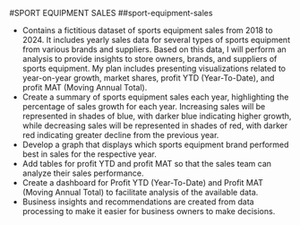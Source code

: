#SPORT EQUIPMENT SALES
##sport-equipment-sales
- Contains a fictitious dataset of sports equipment sales from 2018 to 2024. It includes yearly sales data for several types of sports equipment from various brands and suppliers. Based on this data, I will perform an analysis to provide insights to store owners, brands, and suppliers of sports equipment. My plan includes presenting visualizations related to year-on-year growth, market shares, profit YTD (Year-To-Date), and profit MAT (Moving Annual Total).
- Create a summary of sports equipment sales each year, highlighting the percentage of sales growth for each year. Increasing sales will be represented in shades of blue, with darker blue indicating higher growth, while decreasing sales will be represented in shades of red, with darker red indicating greater decline from the previous year.
- Develop a graph that displays which sports equipment brand performed best in sales for the respective year.
- Add tables for profit YTD and profit MAT so that the sales team can analyze their sales performance.
- Create a dashboard for Profit YTD (Year-To-Date) and Profit MAT (Moving Annual Total) to facilitate analysis of the available data.
- Business insights and recommendations are created from data processing to make it easier for business owners to make decisions.
